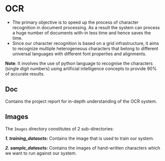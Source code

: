 # OCR
- The primary objective is to speed up the process of character recognition in document processing. As a result the system can process a huge number of documents with-in less time and hence saves the time. 
- Since our character recognition is based on a grid infrastructure, it aims to recognize multiple heterogeneous characters that belong to different universal languages with different font properties and alignments.

**Note**: It involves the use of python language to recognise the characters (single digit numbers) using artificial intelligence concepts to provide 90% of accurate results.

## Doc
Contains the project report for in-depth understanding of the OCR system.

## Images
The `Images` directory constitutes of 2 sub-directories:
    
***1. training_datasets:*** Contains the image that is used to train our system.
    
***2. sample_datasets:*** Contains the images of hand-written characters which we want to run against our system.
